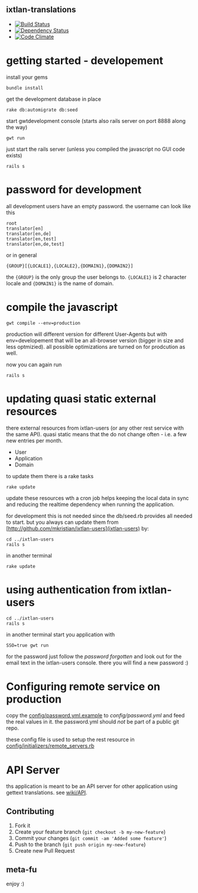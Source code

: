 ixtlan-translations
-------------

* [![Build Status](https://secure.travis-ci.org/mkristian/ixtlan-translations.png)](http://travis-ci.org/mkristian/ixtlan-translations)
* [![Dependency Status](https://gemnasium.com/mkristian/ixtlan-translations.png)](https://gemnasium.com/mkristian/ixtlan-translations)
* [![Code Climate](https://codeclimate.com/badge.png)](https://codeclimate.com/github/mkristian/ixtlan-translations)

getting started - developement
==============================

install your gems

    bundle install

get the development database in place

    rake db:automigrate db:seed
	
start gwtdevelopment console (starts also rails server on port 8888 along the way)

	gwt run

just start the rails server (unless you compiled the javascript no GUI code exists)

    rails s

password for development
========================

all development users have an empty password. the username can look like this

    root
	translator[en]
	translator[en,de]
	translator[en,test]
	translator[en,de,test]
	
or in general

    {GROUP}[{LOCALE1},{LOCALE2},{DOMAIN1},{DOMAIN2}]
	
the `{GROUP}` is the only group the user belongs to. `{LOCALE1}` is 2 character locale and `{DOMAIN1}` is the name of domain.

compile the javascript
======================

    gwt compile --env=production

production will different version for different User-Agents but with env=developement that will be an all-browser version (bigger in size and less optmizied). all possible optimizations are turned on for prodcution as well.

now you can again run
  
    rails s

updating quasi static external resources
========================================

there external resources from ixtlan-users (or any other rest service with the same API). quasi static means that the do not change often - i.e. a few new entries per month.

* User
* Application
* Domain

to update them there is a rake tasks

    rake update

update these resources wth a cron job helps keeping the local data in sync and reducing the realtime dependency when running the application.

for development this is not needed since the db/seed.rb provides all needed to start. but you always can update them from [http://github.com/mkristian/ixtlan-users](ixtlan-users) by:

    cd ../ixtlan-users
    rails s
	
in another terminal
	
	rake update

using authentication from ixtlan-users
======================================

    cd ../ixtlan-users
    rails s
	
in another terminal start you application with
	
	SSO=true gwt run

for the password just follow the *password forgotten* and look out for the email text in the ixtlan-users console. there you will find a new password :)

Configuring remote service on production
========================================

copy the [config/password.yml.example]([config/password.yml.example) to *config/password.yml* and feed the real values in it. the password.yml should *not* be part of a public git repo.

these config file is used to setup the rest resource in [config/initializers/remote_servers.rb](config/initializers/remote_servers.rb)

API Server
==========

ths application is meant to be an API server for other application using gettext translations. see [wiki/API](API).

Contributing
------------

1. Fork it
2. Create your feature branch (`git checkout -b my-new-feature`)
3. Commit your changes (`git commit -am 'Added some feature'`)
4. Push to the branch (`git push origin my-new-feature`)
5. Create new Pull Request

meta-fu
-------

enjoy :) 

